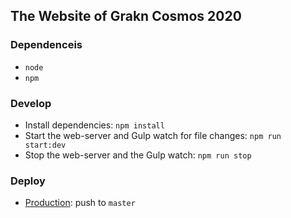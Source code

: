## The Website of Grakn Cosmos 2020

### Dependenceis

- `node`
- `npm`

### Develop

- Install dependencies: `npm install`
- Start the web-server and Gulp watch for file changes: `npm run start:dev`
- Stop the web-server and the Gulp watch: `npm run stop`

### Deploy

- [Production](https://grakncosmos.com): push to `master`

